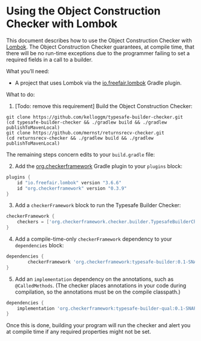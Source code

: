# Using the Object Construction Checker with Lombok

This document describes how to use the Object Construction Checker with [Lombok](https://projectlombok.org).
The Object Construction Checker guarantees, at compile time, that there will be no run-time exceptions due to the programmer failing
to set a required fields in a call to a builder.

What you’ll need:
* A project that uses Lombok via the [io.freefair.lombok](https://plugins.gradle.org/plugin/io.freefair.lombok) Gradle plugin.

What to do:

1. [Todo: remove this requirement]
Build the Object Construction Checker:
```
git clone https://github.com/kelloggm/typesafe-builder-checker.git
(cd typesafe-builder-checker && ./gradlew build && ./gradlew publishToMavenLocal)
git clone https://github.com/mernst/returnsrecv-checker.git
(cd returnsrecv-checker && ./gradlew build && ./gradlew publishToMavenLocal)
```

The remaining steps concern edits to your `build.gradle` file:

2. Add the [org.checkerframework](https://plugins.gradle.org/plugin/org.checkerframework) Gradle plugin to your `plugins` block:

```groovy
plugins {
 	id "io.freefair.lombok" version "3.6.6"
	id "org.checkerframework" version "0.3.9"
}
```

3. Add a `checkerFramework` block to run the Typesafe Builder Checker:

```groovy
checkerFramework {
 	checkers = ['org.checkerframework.checker.builder.TypesafeBuilderChecker']
}
```

4. Add a compile-time-only `checkerFramework` dependency to your `dependencies` block:

```groovy
dependencies {
        checkerFramework 'org.checkerframework:typesafe-builder:0.1-SNAPSHOT'
}
```

5. Add an `implementation` dependency on the annotations, such as `@CalledMethods`.
(The checker places annotations in your code during compilation, so the annotations must be on the compile classpath.)

```groovy
dependencies {
	implementation 'org.checkerframework:typesafe-builder-qual:0.1-SNAPSHOT'
}
```

Once this is done, building your program will run the checker and alert you at compile time if any required properties might not be set.

